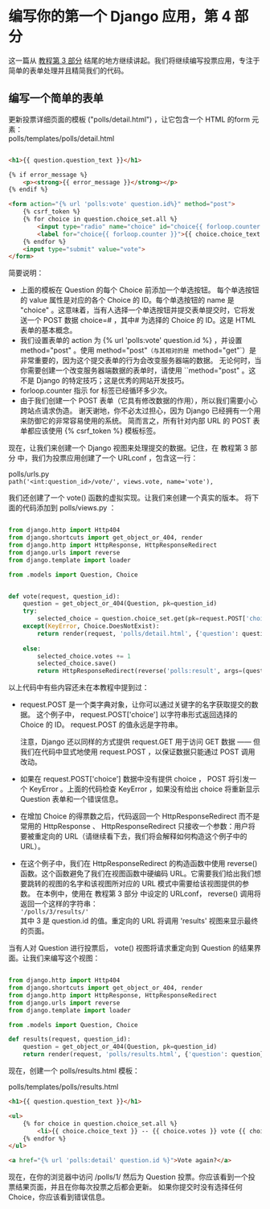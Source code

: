 # 编写你的第一个 Django 应用，第 4 部分

这一篇从 [教程第 3 部分](tutorial03.md) 结尾的地方继续讲起。我们将继续编写投票应用，专注于简单的表单处理并且精简我们的代码。

## 编写一个简单的表单

更新投票详细页面的模板 ("polls/detail.html") ，让它包含一个 HTML 的form 元素：    
polls/templates/polls/detail.html
```html

<h1>{{ question.question_text }}</h1>

{% if error_message %}
    <p><strong>{{ error_message }}</strong></p>
{% endif %}

<form action="{% url 'polls:vote' question.id%}" method="post">
    {% csrf_token %}
    {% for choice in question.choice_set.all %}
        <input type="radio" name="choice" id="choice{{ forloop.counter }}" value="{{ choice.id }}">
        <label for="choice{{ forloop.counter }}">{{ choice.choice_text }}</label>
    {% endfor %}
    <input type="submit" value="vote">
</form>

```

简要说明：

- 上面的模板在 Question 的每个 Choice 前添加一个单选按钮。 每个单选按钮的 value 属性是对应的各个 Choice 的 ID。每个单选按钮的 name 是 "choice" 。这意味着，当有人选择一个单选按钮并提交表单提交时，它将发送一个 POST 数据 choice=# ，其中# 为选择的 Choice 的 ID。这是 HTML 表单的基本概念。  
- 我们设置表单的 action 为 {% url 'polls:vote' question.id %} ，并设置 method="post" 。使用 method="post"``（与其相对的是 ``method="get"`）是非常重要的，因为这个提交表单的行为会改变服务器端的数据。 无论何时，当你需要创建一个改变服务器端数据的表单时，请使用 ``method="post" 。这不是 Django 的特定技巧；这是优秀的网站开发技巧。
- forloop.counter 指示 for 标签已经循环多少次。
- 由于我们创建一个 POST 表单（它具有修改数据的作用），所以我们需要小心跨站点请求伪造。 谢天谢地，你不必太过担心，因为 Django 已经拥有一个用来防御它的非常容易使用的系统。 简而言之，所有针对内部 URL 的 POST 表单都应该使用 {% csrf_token %} 模板标签。

现在，让我们来创建一个 Django 视图来处理提交的数据。记住，在 教程第 3 部分 中，我们为投票应用创建了一个 URLconf ，包含这一行：

polls/urls.py  
`
    path('<int:question_id>/vote/', views.vote, name='vote'),
`

我们还创建了一个 vote() 函数的虚拟实现。让我们来创建一个真实的版本。 将下面的代码添加到 polls/views.py ：

```python

from django.http import Http404
from django.shortcuts import get_object_or_404, render
from django.http import HttpResponse, HttpResponseRedirect
from django.urls import reverse
from django.template import loader

from .models import Question, Choice


def vote(request, question_id):
    question = get_object_or_404(Question, pk=question_id)
    try:
        selected_choice = question.choice_set.get(pk=request.POST['choice'])
    except(KeyError, Choice.DoesNotExist):
        return render(request, 'polls/detail.html', {'question': question, 'error_message': "You didn't select a "
                                                                                            "choice."})
    else:
        selected_choice.votes += 1
        selected_choice.save()
        return HttpResponseRedirect(reverse('polls:result', args=(question.id,)))


```
以上代码中有些内容还未在本教程中提到过：

- request.POST 是一个类字典对象，让你可以通过关键字的名字获取提交的数据。 这个例子中， request.POST['choice'] 以字符串形式返回选择的 Choice 的 ID。 request.POST 的值永远是字符串。

  注意，Django 还以同样的方式提供 request.GET 用于访问 GET 数据 —— 但我们在代码中显式地使用 request.POST ，以保证数据只能通过 POST 调用改动。  
- 如果在 request.POST['choice'] 数据中没有提供 choice ， POST 将引发一个 KeyError 。上面的代码检查 KeyError ，如果没有给出 choice 将重新显示 Question 表单和一个错误信息。
- 在增加 Choice 的得票数之后，代码返回一个 HttpResponseRedirect 而不是常用的 HttpResponse 、 HttpResponseRedirect 只接收一个参数：用户将要被重定向的 URL（请继续看下去，我们将会解释如何构造这个例子中的 URL）。
- 在这个例子中，我们在 HttpResponseRedirect 的构造函数中使用 reverse() 函数。这个函数避免了我们在视图函数中硬编码 URL。它需要我们给出我们想要跳转的视图的名字和该视图所对应的 URL 模式中需要给该视图提供的参数。 在本例中，使用在 教程第 3 部分 中设定的 URLconf， reverse() 调用将返回一个这样的字符串：  
  `'/polls/3/results/'`  
  其中 3 是 question.id 的值。重定向的 URL 将调用 'results' 视图来显示最终的页面。

  




当有人对 Question 进行投票后， vote() 视图将请求重定向到 Question 的结果界面。让我们来编写这个视图：


```python

from django.http import Http404
from django.shortcuts import get_object_or_404, render
from django.http import HttpResponse, HttpResponseRedirect
from django.urls import reverse
from django.template import loader

from .models import Question, Choice

def results(request, question_id):
    question = get_object_or_404(Question, pk=question_id)
    return render(request, 'polls/results.html', {'question': question})

```

现在，创建一个 polls/results.html 模板：

polls/templates/polls/results.html
```html
<h1>{{ question.question_text }}</h1>

<ul>
    {% for choice in question.choice_set.all %}
        <li>{{ choice.choice_text }} -- {{ choice.votes }} vote {{ choice.votes|pluralize }}</li>
    {% endfor %}
</ul>

<a href="{% url 'polls:detail' question.id %}">Vote again?</a>

```

现在，在你的浏览器中访问 /polls/1/ 然后为 Question 投票。你应该看到一个投票结果页面，并且在你每次投票之后都会更新。 如果你提交时没有选择任何 Choice，你应该看到错误信息。